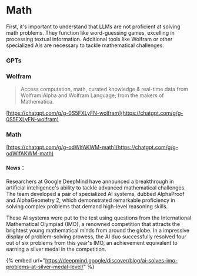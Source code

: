 # Math

First, it's important to understand that LLMs are not proficient at solving math problems. They function like word-guessing games, excelling in processing textual information. Additional tools like Wolfram or other specialized AIs are necessary to tackle mathematical challenges.



### GPTs&#x20;

### Wolfram

> Access computation, math, curated knowledge & real-time data from Wolfram|Alpha and Wolfram Language; from the makers of Mathematica.

[https://chatgpt.com/g/g-0S5FXLyFN-wolfram](https://chatgpt.com/g/g-0S5FXLyFN-wolfram)

### Math

[https://chatgpt.com/g/g-odWlfAKWM-math](https://chatgpt.com/g/g-odWlfAKWM-math)



#### News：

Researchers at Google DeepMind have announced a breakthrough in artificial intelligence's ability to tackle advanced mathematical challenges. The team developed a pair of specialized AI systems, dubbed AlphaProof and AlphaGeometry 2, which demonstrated remarkable proficiency in solving complex problems that demand high-level reasoning skills.

These AI systems were put to the test using questions from the International Mathematical Olympiad (IMO), a renowned competition that attracts the brightest young mathematical minds from around the globe. In a impressive display of problem-solving prowess, the AI duo successfully resolved four out of six problems from this year's IMO, an achievement equivalent to earning a silver medal in the competition.

{% embed url="https://deepmind.google/discover/blog/ai-solves-imo-problems-at-silver-medal-level/" %}



